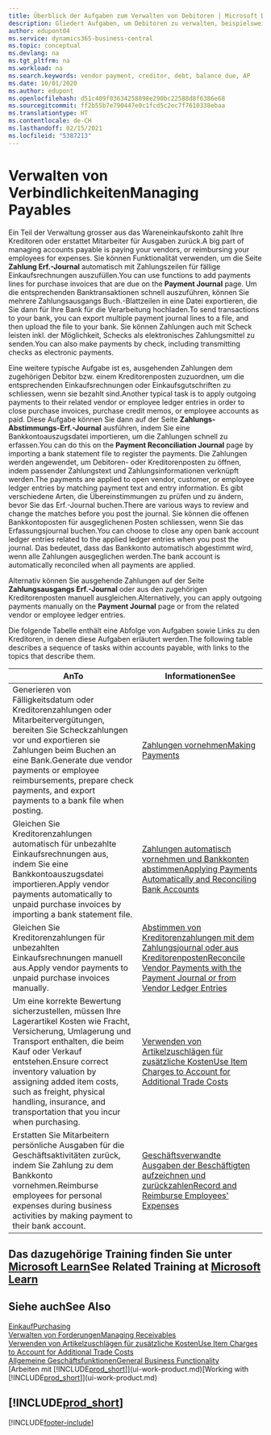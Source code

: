 ```yaml
---
title: Überblick der Aufgaben zum Verwalten von Debitoren | Microsoft Docs
description: Gliedert Aufgaben, um Debitoren zu verwalten, beispielsweise zahlende Gläubiger oder ausgehende Zahlungen an Buch-Posten, um Rechnungen oder Gutschriften zu schliessen.
author: edupont04
ms.service: dynamics365-business-central
ms.topic: conceptual
ms.devlang: na
ms.tgt_pltfrm: na
ms.workload: na
ms.search.keywords: vendor payment, creditor, debt, balance due, AP
ms.date: 10/01/2020
ms.author: edupont
ms.openlocfilehash: d51c409f03634258898e290bc22588d8f6386e68
ms.sourcegitcommit: ff2b55b7e790447e0c1fcd5c2ec7f7610338ebaa
ms.translationtype: HT
ms.contentlocale: de-CH
ms.lasthandoff: 02/15/2021
ms.locfileid: "5387213"
---
```

# <a name="managing-payables"></a><span data-ttu-id="741e6-103">Verwalten von Verbindlichkeiten</span><span class="sxs-lookup"><span data-stu-id="741e6-103">Managing Payables</span></span>

<span data-ttu-id="741e6-104">Ein Teil der Verwaltung grosser aus das Wareneinkaufskonto zahlt Ihre Kreditoren oder erstattet Mitarbeiter für Ausgaben zurück.</span><span class="sxs-lookup"><span data-stu-id="741e6-104">A big part of managing accounts payable is paying your vendors, or reimbursing your employees for expenses.</span></span> <span data-ttu-id="741e6-105">Sie können Funktionalität verwenden, um die Seite **Zahlung Erf.-Journal** automatisch mit Zahlungszeilen für fällige Einkaufsrechnungen auszufüllen.</span><span class="sxs-lookup"><span data-stu-id="741e6-105">You can use functions to add payments lines for purchase invoices that are due on the **Payment Journal** page.</span></span> <span data-ttu-id="741e6-106">Um die entsprechenden Banktransaktionen schnell auszuführen, können Sie mehrere Zahlungsausgangs Buch.-Blattzeilen in eine Datei exportieren, die Sie dann für Ihre Bank für die Verarbeitung hochladen.</span><span class="sxs-lookup"><span data-stu-id="741e6-106">To send transactions to your bank, you can export multiple payment journal lines to a file, and then upload the file to your bank.</span></span> <span data-ttu-id="741e6-107">Sie können Zahlungen auch mit Scheck leisten inkl. der Möglichkeit, Schecks als elektronisches Zahlungsmittel zu senden.</span><span class="sxs-lookup"><span data-stu-id="741e6-107">You can also make payments by check, including transmitting checks as electronic payments.</span></span>

<span data-ttu-id="741e6-108">Eine weitere typische Aufgabe ist es, ausgehenden Zahlungen dem zugehörigen Debitor bzw. einem Kreditorenposten zuzuordnen, um die entsprechenden Einkaufsrechnungen oder Einkaufsgutschriften zu schliessen, wenn sie bezahlt sind.</span><span class="sxs-lookup"><span data-stu-id="741e6-108">Another typical task is to apply outgoing payments to their related vendor or employee ledger entries in order to close purchase invoices, purchase credit memos, or employee accounts as paid.</span></span> <span data-ttu-id="741e6-109">Diese Aufgabe können Sie dann auf der Seite **Zahlungs-Abstimmungs-Erf.-Journal** ausführen, indem Sie eine Bankkontoauszugsdatei importieren, um die Zahlungen schnell zu erfassen.</span><span class="sxs-lookup"><span data-stu-id="741e6-109">You can do this on the **Payment Reconciliation Journal** page by importing a bank statement file to register the payments.</span></span> <span data-ttu-id="741e6-110">Die Zahlungen werden angewendet, um Debitoren- oder Kreditorenposten zu öffnen, indem passender Zahlungstext und Zahlungsinformationen verknüpft werden.</span><span class="sxs-lookup"><span data-stu-id="741e6-110">The payments are applied to open vendor, customer, or employee ledger entries by matching payment text and entry information.</span></span> <span data-ttu-id="741e6-111">Es gibt verschiedene Arten, die Übereinstimmungen zu prüfen und zu ändern, bevor Sie das Erf.-Journal buchen.</span><span class="sxs-lookup"><span data-stu-id="741e6-111">There are various ways to review and change the matches before you post the journal.</span></span> <span data-ttu-id="741e6-112">Sie können die offenen Bankkontoposten für ausgeglichenen Posten schliessen, wenn Sie das Erfassungsjournal buchen.</span><span class="sxs-lookup"><span data-stu-id="741e6-112">You can choose to close any open bank account ledger entries related to the applied ledger entries when you post the journal.</span></span> <span data-ttu-id="741e6-113">Das bedeutet, dass das Bankkonto automatisch abgestimmt wird, wenn alle Zahlungen ausgeglichen werden.</span><span class="sxs-lookup"><span data-stu-id="741e6-113">The bank account is automatically reconciled when all payments are applied.</span></span>

<span data-ttu-id="741e6-114">Alternativ können Sie ausgehende Zahlungen auf der Seite **Zahlungsausgangs Erf.-Journal** oder aus den zugehörigen Kreditorenposten manuell ausgleichen.</span><span class="sxs-lookup"><span data-stu-id="741e6-114">Alternatively, you can apply outgoing payments manually on the **Payment Journal** page or from the related vendor or employee ledger entries.</span></span>

<span data-ttu-id="741e6-115">Die folgende Tabelle enthält eine Abfolge von Aufgaben sowie Links zu den Kreditoren, in denen diese Aufgaben erläutert werden.</span><span class="sxs-lookup"><span data-stu-id="741e6-115">The following table describes a sequence of tasks within accounts payable, with links to the topics that describe them.</span></span>

| <span data-ttu-id="741e6-116">An</span><span class="sxs-lookup"><span data-stu-id="741e6-116">To</span></span> | <span data-ttu-id="741e6-117">Informationen</span><span class="sxs-lookup"><span data-stu-id="741e6-117">See</span></span> |
| --- | --- |
| <span data-ttu-id="741e6-118">Generieren von Fälligkeitsdatum oder Kreditorenzahlungen oder Mitarbeitervergütungen, bereiten Sie Scheckzahlungen vor und exportieren sie Zahlungen beim Buchen an eine Bank.</span><span class="sxs-lookup"><span data-stu-id="741e6-118">Generate due vendor payments or employee reimbursements, prepare check payments, and export payments to a bank file when posting.</span></span> |[<span data-ttu-id="741e6-119">Zahlungen vornehmen</span><span class="sxs-lookup"><span data-stu-id="741e6-119">Making Payments</span></span>](payables-make-payments.md) |
| <span data-ttu-id="741e6-120">Gleichen Sie Kreditorenzahlungen automatisch für unbezahlte Einkaufsrechnungen aus, indem Sie eine Bankkontoauszugsdatei importieren.</span><span class="sxs-lookup"><span data-stu-id="741e6-120">Apply vendor payments automatically to unpaid purchase invoices by importing a bank statement file.</span></span> |[<span data-ttu-id="741e6-121">Zahlungen automatisch vornehmen und Bankkonten abstimmen</span><span class="sxs-lookup"><span data-stu-id="741e6-121">Applying Payments Automatically and Reconciling Bank Accounts</span></span>](receivables-apply-payments-auto-reconcile-bank-accounts.md) |
| <span data-ttu-id="741e6-122">Gleichen Sie Kreditorenzahlungen für unbezahlten Einkaufsrechnungen manuell aus.</span><span class="sxs-lookup"><span data-stu-id="741e6-122">Apply vendor payments to unpaid purchase invoices manually.</span></span> |[<span data-ttu-id="741e6-123">Abstimmen von Kreditorenzahlungen mit dem Zahlungsjournal oder aus Kreditorenposten</span><span class="sxs-lookup"><span data-stu-id="741e6-123">Reconcile Vendor Payments with the Payment Journal or from Vendor Ledger Entries</span></span>](payables-how-apply-purchase-transactions-manually.md) |
|<span data-ttu-id="741e6-124">Um eine korrekte Bewertung sicherzustellen, müssen Ihre Lagerartikel Kosten wie Fracht, Versicherung, Umlagerung und Transport enthalten, die beim Kauf oder Verkauf entstehen.</span><span class="sxs-lookup"><span data-stu-id="741e6-124">Ensure correct inventory valuation by assigning added item costs, such as freight, physical handling, insurance, and transportation that you incur when purchasing.</span></span>|[<span data-ttu-id="741e6-125">Verwenden von Artikelzuschlägen für zusätzliche Kosten</span><span class="sxs-lookup"><span data-stu-id="741e6-125">Use Item Charges to Account for Additional Trade Costs</span></span>](payables-how-assign-item-charges.md)|
|<span data-ttu-id="741e6-126">Erstatten Sie Mitarbeitern persönliche Ausgaben für die Geschäftsaktivitäten zurück, indem Sie Zahlung zu dem Bankkonto vornehmen.</span><span class="sxs-lookup"><span data-stu-id="741e6-126">Reimburse employees for personal expenses during business activities by making payment to their bank account.</span></span>|[<span data-ttu-id="741e6-127">Geschäftsverwandte Ausgaben der Beschäftigten aufzeichnen und zurückzahlen</span><span class="sxs-lookup"><span data-stu-id="741e6-127">Record and Reimburse Employees' Expenses</span></span>](finance-how-record-reimburse-employee-expenses.md)|

## <a name="see-related-training-at-microsoft-learn"></a><span data-ttu-id="741e6-128">Das dazugehörige Training finden Sie unter [Microsoft Learn](/learn/paths/process-customer-vendor-payments-dynamics-365-business-central/)</span><span class="sxs-lookup"><span data-stu-id="741e6-128">See Related Training at [Microsoft Learn](/learn/paths/process-customer-vendor-payments-dynamics-365-business-central/)</span></span>

## <a name="see-also"></a><span data-ttu-id="741e6-129">Siehe auch</span><span class="sxs-lookup"><span data-stu-id="741e6-129">See Also</span></span>
[<span data-ttu-id="741e6-130">Einkauf</span><span class="sxs-lookup"><span data-stu-id="741e6-130">Purchasing</span></span>](purchasing-manage-purchasing.md)  
[<span data-ttu-id="741e6-131">Verwalten von Forderungen</span><span class="sxs-lookup"><span data-stu-id="741e6-131">Managing Receivables</span></span>](receivables-manage-receivables.md)  
[<span data-ttu-id="741e6-132">Verwenden von Artikelzuschlägen für zusätzliche Kosten</span><span class="sxs-lookup"><span data-stu-id="741e6-132">Use Item Charges to Account for Additional Trade Costs</span></span>](payables-how-assign-item-charges.md)  
[<span data-ttu-id="741e6-133">Allgemeine Geschäftsfunktionen</span><span class="sxs-lookup"><span data-stu-id="741e6-133">General Business Functionality</span></span>](ui-across-business-areas.md)  
<span data-ttu-id="741e6-134">[Arbeiten mit [!INCLUDE[prod_short](includes/prod_short.md)]](ui-work-product.md)</span><span class="sxs-lookup"><span data-stu-id="741e6-134">[Working with [!INCLUDE[prod_short](includes/prod_short.md)]](ui-work-product.md)</span></span>

## [!INCLUDE[prod_short](includes/free_trial_md.md)]  


[!INCLUDE[footer-include](includes/footer-banner.md)]